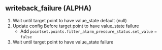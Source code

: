 
## writeback_failure (ALPHA)

1. Wait until target point to have value_state default (null)
1. Update config Before target point to have value_state failure
    * Add `pointset.points.filter_alarm_pressure_status.set_value` = `false`
1. Wait until target point to have value_state failure
